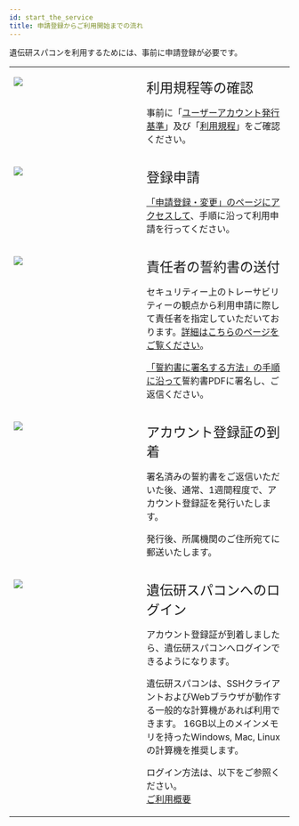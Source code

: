 ```yaml
---
id: start_the_service
title: 申請登録からご利用開始までの流れ
---
```


遺伝研スパコンを利用するためには、事前に申請登録が必要です。

<table>
<tr>
<td width="400" valign="top">

![](/img/start_the_service/start_1.png)

</td>
<td width="400" valign="top">

<font size="5">利用規程等の確認</font><br/>

事前に「[<u>ユーザーアカウント発行基準</u>](/application)」及び「[<u>利用規程</u>](/application/use_policy)」をご確認ください。

</td>
</tr>

<tr>
<td width="400" valign="top">

![](/img/start_the_service/start_3.png)

</td>
<td>

<font size="5">登録申請</font><br/>

[<u>「申請登録・変更」のページにアクセスして</u>](/application/registration)、手順に沿って利用申請を行ってください。


</td>
</tr>

<tr>
<td width="400" valign="top">

![](/img/start_the_service/start_4.png)

</td>
<td width="400" valign="top">

<font size="5">責任者の誓約書の送付</font><br/>

セキュリティー上のトレーサビリティーの観点から利用申請に際して責任者を指定していただいております。[<u>詳細はこちらのページをご覧ください</u>](/application/#責任者について)。<br/>

[<u>「誓約書に署名する方法」の手順に沿って</u>](/application/signing_PDF)誓約書PDFに署名し、ご返信ください。

</td>
</tr>


<tr>
<td width="400" valign="top">

![](/img/start_the_service/start_5.png)

</td>
<td width="400" valign="top">

<font size="5">アカウント登録証の到着</font><br/>

署名済みの誓約書をご返信いただいた後、通常、1週間程度で、アカウント登録証を発行いたします。<br/>

発行後、所属機関のご住所宛てに郵送いたします。


</td>
</tr>


<tr>
<td width="400" valign="top">

![](/img/start_the_service/start_6.png)

</td>
<td width="400" valign="top">

<font size="5">遺伝研スパコンへのログイン</font><br/>

アカウント登録証が到着しましたら、遺伝研スパコンへログインできるようになります。<br/>

遺伝研スパコンは、SSHクライアントおよびWebブラウザが動作する一般的な計算機があれば利用できます。 16GB以上のメインメモリを持ったWindows, Mac, Linuxの計算機を推奨します。<br/>

ログイン方法は、以下をご参照ください。<br/>
[<u>ご利用概要</u>](/introduction/)


</td>
</tr>

</table>
